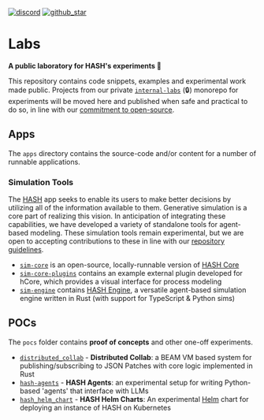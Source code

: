 [discord]: https://hash.ai/discord?utm_medium=organic&utm_source=github_readme_labs-repo_root
[github_star]: https://github.com/hashintel/labs/tree/main/apps#
[hash]: https://hash.ai/platform/hash?utm_medium=organic&utm_source=github_readme_labs-repo_root
[hash core]: https://hash.ai/platform/core?utm_medium=organic&utm_source=github_readme_labs-repo_root
[hash engine]: https://hash.ai/platform/engine?utm_medium=organic&utm_source=github_readme_labs-repo_root
[repository guidelines]: https://github.com/hashintel/labs/blob/main/.github/CONTRIBUTING.md

[![discord](https://img.shields.io/discord/840573247803097118)][discord] [![github_star](https://img.shields.io/github/stars/hashintel/labs?label=Star%20on%20GitHub&style=social)][github_star]

# Labs

**A public laboratory for HASH's experiments 🧪** 

This repository contains code snippets, examples and experimental work made public. Projects from our private [`internal-labs`](https://github.com/hashintel/internal-labs) (🔒) monorepo for experiments will be moved here and published when safe and practical to do so, in line with our [commitment to open-source](https://hash.dev/blog/open-source).

## Apps

The `apps` directory contains the source-code and/or content for a number of runnable applications.

### Simulation Tools

The [HASH] app seeks to enable its users to make better decisions by utilizing all of the information available to them. Generative simulation is a core part of realizing this vision. In anticipation of integrating these capabilities, we have developed a variety of standalone tools for agent-based modeling. These simulation tools remain experimental, but we are open to accepting contributions to these in line with our [repository guidelines].

- [`sim-core`](apps/sim-core) is an open-source, locally-runnable version of [HASH Core]  
- [`sim-core-plugins`](apps/sim-core-plugins) contains an example external plugin developed for hCore, which provides a visual interface for process modeling
- [`sim-engine`](apps/sim-engine) contains [HASH Engine], a versatile agent-based simulation engine written in Rust (with support for TypeScript & Python sims)

## POCs

The `pocs` folder contains **proof of concepts** and other one-off experiments.

- [`distributed_collab`](pocs/distributed_collab) - **Distributed Collab**: a BEAM VM based system for publishing/subscribing to JSON Patches with core logic implemented in Rust
- [`hash-agents`](pocs/hash-agents) - **HASH Agents**: an experimental setup for writing Python-based 'agents' that interface with LLMs
- [`hash_helm_chart`](pocs/hash_helm_chart) - **HASH Helm Charts**: An experimental [Helm](https://helm.sh) chart for deploying an instance of HASH on Kubernetes
